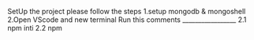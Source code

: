 SetUp the project please follow the steps
1.setup  mongodb & mongoshell
2.Open VScode and new terminal
    Run this comments 
    _________________
    2.1 npm inti
    2.2 npm 

